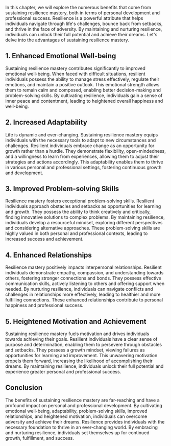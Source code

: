 
In this chapter, we will explore the numerous benefits that come from sustaining resilience mastery, both in terms of personal development and professional success. Resilience is a powerful attribute that helps individuals navigate through life's challenges, bounce back from setbacks, and thrive in the face of adversity. By maintaining and nurturing resilience, individuals can unlock their full potential and achieve their dreams. Let's delve into the advantages of sustaining resilience mastery.

## 1\. Enhanced Emotional Well-being

Sustaining resilience mastery contributes significantly to improved emotional well-being. When faced with difficult situations, resilient individuals possess the ability to manage stress effectively, regulate their emotions, and maintain a positive outlook. This emotional strength allows them to remain calm and composed, enabling better decision-making and problem-solving skills. By cultivating resilience, individuals gain a sense of inner peace and contentment, leading to heightened overall happiness and well-being.

## 2\. Increased Adaptability

Life is dynamic and ever-changing. Sustaining resilience mastery equips individuals with the necessary tools to adapt to new circumstances and challenges. Resilient individuals embrace change as an opportunity for growth rather than a hurdle. They demonstrate flexibility, open-mindedness, and a willingness to learn from experiences, allowing them to adjust their strategies and actions accordingly. This adaptability enables them to thrive in various personal and professional settings, fostering continuous growth and development.

## 3\. Improved Problem-solving Skills

Resilience mastery fosters exceptional problem-solving skills. Resilient individuals approach obstacles and setbacks as opportunities for learning and growth. They possess the ability to think creatively and critically, finding innovative solutions to complex problems. By maintaining resilience, individuals develop a resourceful mindset, exploring different perspectives and considering alternative approaches. These problem-solving skills are highly valued in both personal and professional contexts, leading to increased success and achievement.

## 4\. Enhanced Relationships

Resilience mastery positively impacts interpersonal relationships. Resilient individuals demonstrate empathy, compassion, and understanding towards others, fostering stronger connections and bonds. They possess effective communication skills, actively listening to others and offering support when needed. By nurturing resilience, individuals can navigate conflicts and challenges in relationships more effectively, leading to healthier and more fulfilling connections. These enhanced relationships contribute to personal happiness and professional success.

## 5\. Heightened Motivation and Achievement

Sustaining resilience mastery fuels motivation and drives individuals towards achieving their goals. Resilient individuals have a clear sense of purpose and determination, enabling them to persevere through obstacles and setbacks. They possess a growth mindset, viewing failures as opportunities for learning and improvement. This unwavering motivation propels them forward, increasing the likelihood of accomplishing their dreams. By maintaining resilience, individuals unlock their full potential and experience greater personal and professional success.

## Conclusion

The benefits of sustaining resilience mastery are far-reaching and have a profound impact on personal and professional development. By cultivating emotional well-being, adaptability, problem-solving skills, improved relationships, and heightened motivation, individuals can overcome adversity and achieve their dreams. Resilience provides individuals with the necessary foundation to thrive in an ever-changing world. By embracing and nurturing resilience, individuals set themselves up for continued growth, fulfillment, and success.
